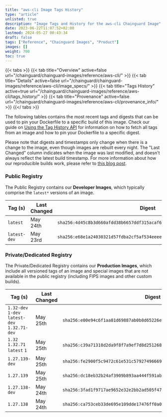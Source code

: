 ```yaml
---
title: "aws-cli Image Tags History"
type: "article"
unlisted: true
description: "Image Tags and History for the aws-cli Chainguard Image"
date: 2023-06-22T11:07:52+02:00
lastmod: 2024-05-27 00:43:34
draft: false
tags: ["Reference", "Chainguard Images", "Product"]
images: []
weight: 700
toc: true
---
```


{{< tabs >}}
{{< tab title="Overview" active=false url="/chainguard/chainguard-images/reference/aws-cli/" >}}
{{< tab title="Details" active=false url="/chainguard/chainguard-images/reference/aws-cli/image_specs/" >}}
{{< tab title="Tags History" active=true url="/chainguard/chainguard-images/reference/aws-cli/tags_history/" >}}
{{< tab title="Provenance" active=false url="/chainguard/chainguard-images/reference/aws-cli/provenance_info/" >}}
{{</ tabs >}}

The following tables contains the most recent tags and digests that can be used to pin your Dockerfile to a specific build of this image. Check our guide on [Using the Tag History API](/chainguard/chainguard-images/using-the-tag-history-api/) for information on how to fetch all tags from an image and how to pin your Dockerfile to a specific digest.

Please note that digests and timestamps only change when there is a change to the image, even though images are rebuilt every night. The "Last Changed" column indicates when the image was last modified, and doesn't always reflect the latest build timestamp. For more information about how our reproducible builds work, please refer to [this blog post](https://www.chainguard.dev/unchained/reproducing-chainguards-reproducible-image-builds).

### Public Registry
The Public Registry contains our **Developer Images**, which typically comprise the `latest*` versions of an image.

| Tag (s)       | Last Changed | Digest                                                                    |
|---------------|--------------|---------------------------------------------------------------------------|
|  `latest`     | May 24th     | `sha256:4d45c8b3d660afdd38b6657ddf315acaf6650c7269806ca24b9e7a1c33b50370` |
|  `latest-dev` | May 23rd     | `sha256:e68e1a24030321d57fdba2cf5af534eeee5daff90c1736ea8d0785ad3217b28a` |


### Private/Dedicated Registry
The Private/Dedicated Registry contains our **Production Images**, which include all versioned tags of an image and special images that are not available in the public registry (including FIPS images and other custom builds).

| Tag (s)                                        | Last Changed | Digest                                                                    |
|------------------------------------------------|--------------|---------------------------------------------------------------------------|
|  `1.32-dev` `1-dev` `latest-dev` `1.32.71-dev` | May 25th     | `sha256:e00e94c6f1aa81d69887ab0b8d65226e9aef51c85a223d302392ecb6212d4baa` |
|  `1.32` `1.32.71` `latest` `1`                 | May 25th     | `sha256:c39a71318d2da9f8f7a9ef7d8d251268ec4b350406069a5e04259c003e7f81a1` |
|  `1.27.139-dev`                                | May 25th     | `sha256:fe2900f5c9472c61e531c57927496669e360c5768c3c756a7502772bf7949db7` |
|  `1.27.139`                                    | May 25th     | `sha256:dc18eb32b24af3909b893aa444f591ab5fa42db7123c2e58e19fc996f636430c` |
|  `1.27.138-dev`                                | May 24th     | `sha256:3fad1f9717ae9652e32e2bb2ad505f47e3e1b7e91618781d88dfaeca62bdb69b` |
|  `1.27.138`                                    | May 24th     | `sha256:ca753ceb33de695e109dde17476ff0a04184ba967a45c6e1020426e116a242f0` |

